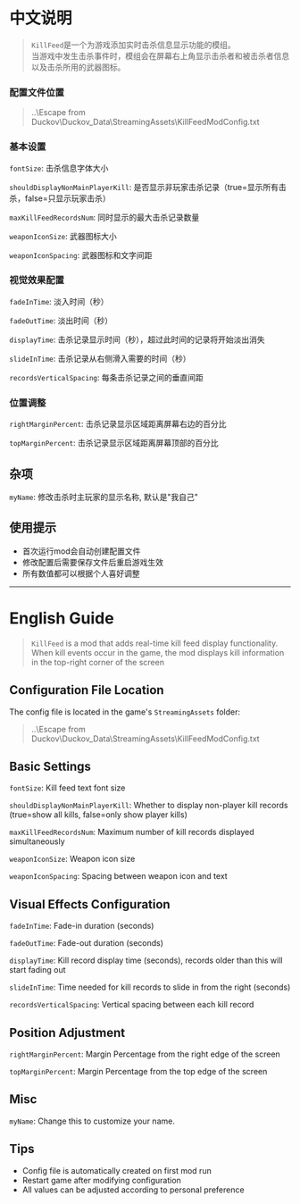 # 中文说明
> `KillFeed`是一个为游戏添加实时击杀信息显示功能的模组。  
> 当游戏中发生击杀事件时，模组会在屏幕右上角显示击杀者和被击杀者信息以及击杀所用的武器图标。

### 配置文件位置
>..\Escape from Duckov\Duckov_Data\StreamingAssets\KillFeedModConfig.txt
### 基本设置
`fontSize`: 击杀信息字体大小

`shouldDisplayNonMainPlayerKill`: 是否显示非玩家击杀记录（true=显示所有击杀，false=只显示玩家击杀）

`maxKillFeedRecordsNum`: 同时显示的最大击杀记录数量

`weaponIconSize`: 武器图标大小

`weaponIconSpacing`: 武器图标和文字间距

### 视觉效果配置
`fadeInTime`: 淡入时间（秒）

`fadeOutTime`: 淡出时间（秒）

`displayTime`: 击杀记录显示时间（秒），超过此时间的记录将开始淡出消失

`slideInTime`: 击杀记录从右侧滑入需要的时间（秒）

`recordsVerticalSpacing`: 每条击杀记录之间的垂直间距

### 位置调整
`rightMarginPercent`: 击杀记录显示区域距离屏幕右边的百分比

`topMarginPercent`: 击杀记录显示区域距离屏幕顶部的百分比

## 杂项
`myName`: 修改击杀时主玩家的显示名称, 默认是"我自己"

## 使用提示
* 首次运行mod会自动创建配置文件
* 修改配置后需要保存文件后重启游戏生效
* 所有数值都可以根据个人喜好调整

***
# English Guide
> `KillFeed` is a mod that adds real-time kill feed display functionality.   
>When kill events occur in the game, the mod displays kill information in the top-right corner of the screen

## Configuration File Location
The config file is located in the game's `StreamingAssets` folder:

>..\Escape from Duckov\Duckov_Data\StreamingAssets\KillFeedModConfig.txt

## Basic Settings
`fontSize`: Kill feed text font size

`shouldDisplayNonMainPlayerKill`: Whether to display non-player kill records (true=show all kills, false=only show player kills)

`maxKillFeedRecordsNum`: Maximum number of kill records displayed simultaneously

`weaponIconSize`: Weapon icon size

`weaponIconSpacing`: Spacing between weapon icon and text

## Visual Effects Configuration
`fadeInTime`: Fade-in duration (seconds)

`fadeOutTime`: Fade-out duration (seconds)

`displayTime`: Kill record display time (seconds), records older than this will start fading out

`slideInTime`: Time needed for kill records to slide in from the right (seconds)

`recordsVerticalSpacing`: Vertical spacing between each kill record

## Position Adjustment
`rightMarginPercent`: Margin Percentage from the right edge of the screen

`topMarginPercent`: Margin Percentage from the top edge of the screen

## Misc
`myName`: Change this to customize your name.

## Tips
* Config file is automatically created on first mod run
* Restart game after modifying configuration
* All values can be adjusted according to personal preference